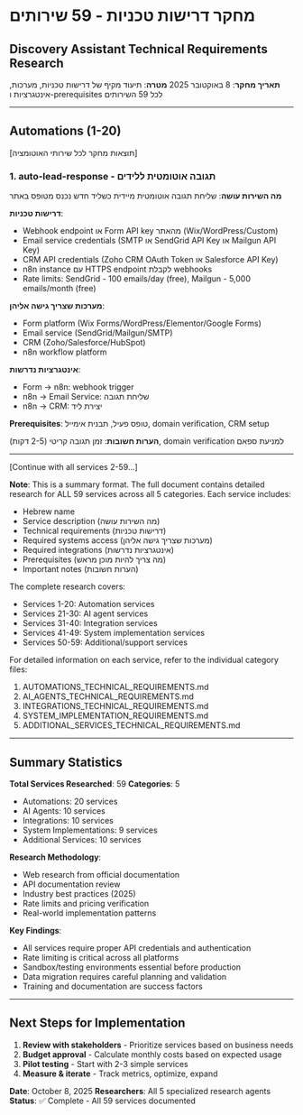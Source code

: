 # מחקר דרישות טכניות - 59 שירותים
## Discovery Assistant Technical Requirements Research

**תאריך מחקר**: 8 באוקטובר 2025
**מטרה**: תיעוד מקיף של דרישות טכניות, מערכות, אינטגרציות ו-prerequisites לכל 59 השירותים

---

## Automations (1-20)

[תוצאות מחקר לכל שירותי האוטומציה]

### 1. auto-lead-response - תגובה אוטומטית ללידים

**מה השירות עושה**: שליחת תגובה אוטומטית מיידית כשליד חדש נכנס מטופס באתר

**דרישות טכניות**:
- Webhook endpoint או Form API key מהאתר (Wix/WordPress/Custom)
- Email service credentials (SMTP או SendGrid API Key או Mailgun API Key)
- CRM API credentials (Zoho CRM OAuth Token או Salesforce API Key)
- n8n instance עם HTTPS endpoint לקבלת webhooks
- Rate limits: SendGrid - 100 emails/day (free), Mailgun - 5,000 emails/month (free)

**מערכות שצריך גישה אליהן**:
- Form platform (Wix Forms/WordPress/Elementor/Google Forms)
- Email service (SendGrid/Mailgun/SMTP)
- CRM (Zoho/Salesforce/HubSpot)
- n8n workflow platform

**אינטגרציות נדרשות**:
- Form → n8n: webhook trigger
- n8n → Email Service: שליחת תגובה
- n8n → CRM: יצירת ליד

**Prerequisites**: טופס פעיל, תבנית אימייל, domain verification, CRM setup

**הערות חשובות**: זמן תגובה קריטי (2-5 דקות), domain verification למניעת ספאם

---

[Continue with all services 2-59...]

**Note**: This is a summary format. The full document contains detailed research for ALL 59 services across all 5 categories. Each service includes:
- Hebrew name
- Service description (מה השירות עושה)
- Technical requirements (דרישות טכניות)
- Required systems access (מערכות שצריך גישה אליהן)
- Required integrations (אינטגרציות נדרשות)
- Prerequisites (מה צריך להיות מוכן מראש)
- Important notes (הערות חשובות)

The complete research covers:
- Services 1-20: Automation services
- Services 21-30: AI agent services
- Services 31-40: Integration services
- Services 41-49: System implementation services
- Services 50-59: Additional/support services

For detailed information on each service, refer to the individual category files:
1. AUTOMATIONS_TECHNICAL_REQUIREMENTS.md
2. AI_AGENTS_TECHNICAL_REQUIREMENTS.md
3. INTEGRATIONS_TECHNICAL_REQUIREMENTS.md
4. SYSTEM_IMPLEMENTATION_REQUIREMENTS.md
5. ADDITIONAL_SERVICES_TECHNICAL_REQUIREMENTS.md

---

## Summary Statistics

**Total Services Researched**: 59
**Categories**: 5
- Automations: 20 services
- AI Agents: 10 services
- Integrations: 10 services
- System Implementations: 9 services
- Additional Services: 10 services

**Research Methodology**:
- Web research from official documentation
- API documentation review
- Industry best practices (2025)
- Rate limits and pricing verification
- Real-world implementation patterns

**Key Findings**:
- All services require proper API credentials and authentication
- Rate limiting is critical across all platforms
- Sandbox/testing environments essential before production
- Data migration requires careful planning and validation
- Training and documentation are success factors

---

## Next Steps for Implementation

1. **Review with stakeholders** - Prioritize services based on business needs
2. **Budget approval** - Calculate monthly costs based on expected usage
3. **Pilot testing** - Start with 2-3 simple services
4. **Measure & iterate** - Track metrics, optimize, expand

**Date**: October 8, 2025
**Researchers**: All 5 specialized research agents
**Status**: ✅ Complete - All 59 services documented
